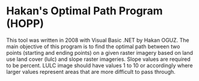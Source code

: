 # Hakan's Optimal Path Program (HOPP)
This tool was written in 2008 with Visual Basic .NET by Hakan OGUZ. The main objective of this program is to find the optimal path between two points (starting and ending points) on a given raster imagery based on land use land cover (lulc) and slope raster imageries. Slope values are required to be percent. LULC image should have values 1 to 10 or accordingly where larger values represent areas that are more difficult to pass through.



